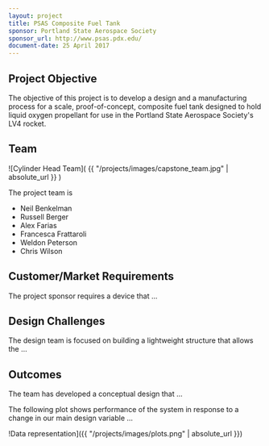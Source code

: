 ```yaml
---
layout: project
title: PSAS Composite Fuel Tank 
sponsor: Portland State Aerospace Society
sponsor_url: http://www.psas.pdx.edu/
document-date: 25 April 2017
---
```


## Project Objective

The objective of this project is to develop a design and a manufacturing process for a scale, proof-of-concept, composite fuel tank designed to hold liquid oxygen propellant for use in the Portland State Aerospace Society's LV4 rocket. 

## Team

![Cylinder Head Team]( {{ "/projects/images/capstone_team.jpg" | absolute_url }} )

The project team is

* Neil Benkelman
* Russell Berger
* Alex Farias
* Francesca Frattaroli
* Weldon Peterson
* Chris Wilson

## Customer/Market Requirements

The project sponsor requires a device that ...

## Design Challenges

The design team is focused on building a lightweight structure that allows
the ...

## Outcomes

The team has developed a conceptual design that ...

The following plot shows performance of the system in response to a change
in our main design variable ...

!Data representation]({{ "/projects/images/plots.png" | absolute_url }})
